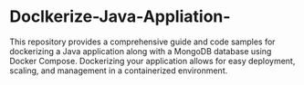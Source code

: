 # Doclkerize-Java-Appliation-
This repository provides a comprehensive guide and code samples for dockerizing a Java application along with a MongoDB database using Docker Compose. Dockerizing your application allows for easy deployment, scaling, and management in a containerized environment.
